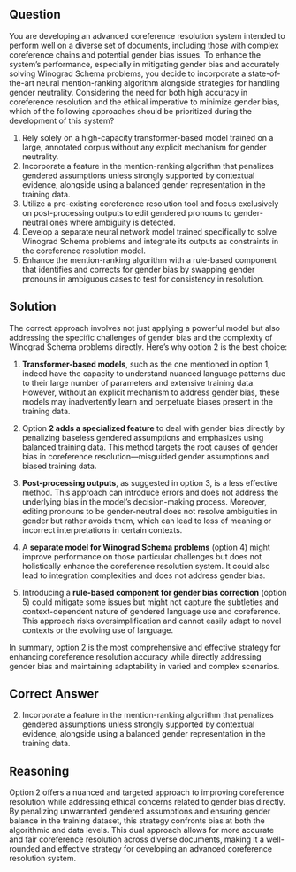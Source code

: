 ## Question
You are developing an advanced coreference resolution system intended to perform well on a diverse set of documents, including those with complex coreference chains and potential gender bias issues. To enhance the system’s performance, especially in mitigating gender bias and accurately solving Winograd Schema problems, you decide to incorporate a state-of-the-art neural mention-ranking algorithm alongside strategies for handling gender neutrality. Considering the need for both high accuracy in coreference resolution and the ethical imperative to minimize gender bias, which of the following approaches should be prioritized during the development of this system?

1. Rely solely on a high-capacity transformer-based model trained on a large, annotated corpus without any explicit mechanism for gender neutrality.
2. Incorporate a feature in the mention-ranking algorithm that penalizes gendered assumptions unless strongly supported by contextual evidence, alongside using a balanced gender representation in the training data.
3. Utilize a pre-existing coreference resolution tool and focus exclusively on post-processing outputs to edit gendered pronouns to gender-neutral ones where ambiguity is detected.
4. Develop a separate neural network model trained specifically to solve Winograd Schema problems and integrate its outputs as constraints in the coreference resolution model.
5. Enhance the mention-ranking algorithm with a rule-based component that identifies and corrects for gender bias by swapping gender pronouns in ambiguous cases to test for consistency in resolution.

## Solution

The correct approach involves not just applying a powerful model but also addressing the specific challenges of gender bias and the complexity of Winograd Schema problems directly. Here’s why option 2 is the best choice:

1. **Transformer-based models**, such as the one mentioned in option 1, indeed have the capacity to understand nuanced language patterns due to their large number of parameters and extensive training data. However, without an explicit mechanism to address gender bias, these models may inadvertently learn and perpetuate biases present in the training data.

2. Option **2 adds a specialized feature** to deal with gender bias directly by penalizing baseless gendered assumptions and emphasizes using balanced training data. This method targets the root causes of gender bias in coreference resolution—misguided gender assumptions and biased training data.

3. **Post-processing outputs**, as suggested in option 3, is a less effective method. This approach can introduce errors and does not address the underlying bias in the model’s decision-making process. Moreover, editing pronouns to be gender-neutral does not resolve ambiguities in gender but rather avoids them, which can lead to loss of meaning or incorrect interpretations in certain contexts.

4. A **separate model for Winograd Schema problems** (option 4) might improve performance on those particular challenges but does not holistically enhance the coreference resolution system. It could also lead to integration complexities and does not address gender bias.

5. Introducing a **rule-based component for gender bias correction** (option 5) could mitigate some issues but might not capture the subtleties and context-dependent nature of gendered language use and coreference. This approach risks oversimplification and cannot easily adapt to novel contexts or the evolving use of language.

In summary, option 2 is the most comprehensive and effective strategy for enhancing coreference resolution accuracy while directly addressing gender bias and maintaining adaptability in varied and complex scenarios.

## Correct Answer
2. Incorporate a feature in the mention-ranking algorithm that penalizes gendered assumptions unless strongly supported by contextual evidence, alongside using a balanced gender representation in the training data.

## Reasoning
Option 2 offers a nuanced and targeted approach to improving coreference resolution while addressing ethical concerns related to gender bias directly. By penalizing unwarranted gendered assumptions and ensuring gender balance in the training dataset, this strategy confronts bias at both the algorithmic and data levels. This dual approach allows for more accurate and fair coreference resolution across diverse documents, making it a well-rounded and effective strategy for developing an advanced coreference resolution system.